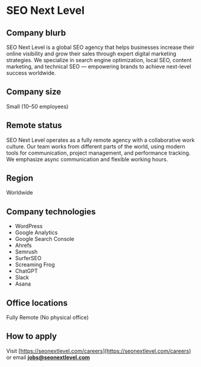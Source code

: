 # SEO Next Level

## Company blurb
SEO Next Level is a global SEO agency that helps businesses increase their online visibility and grow their sales through expert digital marketing strategies. We specialize in search engine optimization, local SEO, content marketing, and technical SEO — empowering brands to achieve next-level success worldwide.

## Company size
Small (10–50 employees)

## Remote status
SEO Next Level operates as a fully remote agency with a collaborative work culture. Our team works from different parts of the world, using modern tools for communication, project management, and performance tracking. We emphasize async communication and flexible working hours.

## Region
Worldwide

## Company technologies
- WordPress
- Google Analytics
- Google Search Console
- Ahrefs
- Semrush
- SurferSEO
- Screaming Frog
- ChatGPT
- Slack
- Asana

## Office locations
Fully Remote (No physical office)

## How to apply

Visit [https://seonextlevel.com/careers](https://seonextlevel.com/careers) or email **jobs@seonextlevel.com**

